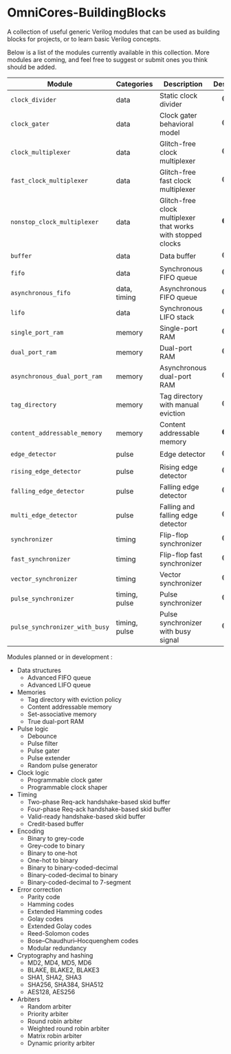 # OmniCores-BuildingBlocks

A collection of useful generic Verilog modules that can be used as building blocks for projects, or to learn basic Verilog concepts.

Below is a list of the modules currently available in this collection. More modules are coming, and feel free to suggest or submit ones you think should be added.

| Module                         | Categories    | Description                                                  |     Design      |    Testbench    | Documentation |
| ------------------------------ | ------------- | ------------------------------------------------------------ | :-------------: | :-------------: | :-----------: |
| `clock_divider`                | data          | Static clock divider                                         | :green_circle:  | :green_circle:  | :red_circle:  |
| `clock_gater`                  | data          | Clock gater behavioral model                                 | :green_circle:  | :green_circle:  | :red_circle:  |
| `clock_multiplexer`            | data          | Glitch-free clock multiplexer                                | :green_circle:  | :green_circle:  | :red_circle:  |
| `fast_clock_multiplexer`       | data          | Glitch-free fast clock multiplexer                           | :green_circle:  | :green_circle:  | :red_circle:  |
| `nonstop_clock_multiplexer`    | data          | Glitch-free clock multiplexer that works with stopped clocks | :orange_circle: | :orange_circle: | :red_circle:  |
| `buffer`                       | data          | Data buffer                                                  | :green_circle:  |  :red_circle:   | :red_circle:  |
| `fifo`                         | data          | Synchronous FIFO queue                                       | :green_circle:  |  :red_circle:   | :red_circle:  |
| `asynchronous_fifo`            | data, timing  | Asynchronous FIFO queue                                      | :green_circle:  |  :red_circle:   | :red_circle:  |
| `lifo`                         | data          | Synchronous LIFO stack                                       | :green_circle:  |  :red_circle:   | :red_circle:  |
| `single_port_ram`              | memory        | Single-port RAM                                              | :green_circle:  |  :red_circle:   | :red_circle:  |
| `dual_port_ram`                | memory        | Dual-port RAM                                                | :green_circle:  |  :red_circle:   | :red_circle:  |
| `asynchronous_dual_port_ram`   | memory        | Asynchronous dual-port RAM                                   | :green_circle:  |  :red_circle:   | :red_circle:  |
| `tag_directory`                | memory        | Tag directory with manual eviction                           | :green_circle:  | :orange_circle: | :red_circle:  |
| `content_addressable_memory`   | memory        | Content addressable memory                                   | :orange_circle: |  :red_circle:   | :red_circle:  |
| `edge_detector`                | pulse         | Edge detector                                                | :green_circle:  |  :red_circle:   | :red_circle:  |
| `rising_edge_detector`         | pulse         | Rising edge detector                                         | :green_circle:  |  :red_circle:   | :red_circle:  |
| `falling_edge_detector`        | pulse         | Falling edge detector                                        | :green_circle:  |  :red_circle:   | :red_circle:  |
| `multi_edge_detector`          | pulse         | Falling and falling edge detector                            | :green_circle:  |  :red_circle:   | :red_circle:  |
| `synchronizer`                 | timing        | Flip-flop synchronizer                                       | :green_circle:  | :green_circle:  | :red_circle:  |
| `fast_synchronizer`            | timing        | Flip-flop fast synchronizer                                  | :green_circle:  | :green_circle:  | :red_circle:  |
| `vector_synchronizer`          | timing        | Vector synchronizer                                          | :green_circle:  | :orange_circle: | :red_circle:  |
| `pulse_synchronizer`           | timing, pulse | Pulse synchronizer                                           | :green_circle:  | :green_circle:  | :red_circle:  |
| `pulse_synchronizer_with_busy` | timing, pulse | Pulse synchronizer with busy signal                          | :green_circle:  | :green_circle:  | :red_circle:  |

Modules planned or in development :

- Data structures
  - Advanced FIFO queue
  - Advanced LIFO queue
- Memories
  - Tag directory with eviction policy
  - Content addressable memory
  - Set-associative memory
  - True dual-port RAM
- Pulse logic
  - Debounce
  - Pulse filter
  - Pulse gater
  - Pulse extender
  - Random pulse generator
- Clock logic
  - Programmable clock gater
  - Programmable clock shaper
- Timing
  - Two-phase Req-ack handshake-based skid buffer
  - Four-phase Req-ack handshake-based skid buffer
  - Valid-ready handshake-based skid buffer
  - Credit-based buffer
- Encoding
  - Binary to grey-code
  - Grey-code to binary
  - Binary to one-hot
  - One-hot to binary
  - Binary to binary-coded-decimal
  - Binary-coded-decimal to binary
  - Binary-coded-decimal to 7-segment
- Error correction
  - Parity code
  - Hamming codes
  - Extended Hamming codes
  - Golay codes
  - Extended Golay codes
  - Reed-Solomon codes
  - Bose–Chaudhuri–Hocquenghem codes
  - Modular redundancy
- Cryptography and hashing
  - MD2, MD4, MD5, MD6
  - BLAKE, BLAKE2, BLAKE3
  - SHA1, SHA2, SHA3
  - SHA256, SHA384, SHA512
  - AES128, AES256
- Arbiters
  - Random arbiter
  - Priority arbiter
  - Round robin arbiter
  - Weighted round robin arbiter
  - Matrix robin arbiter
  - Dynamic priority arbiter
